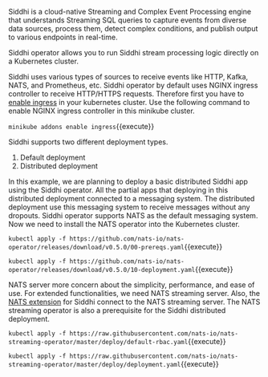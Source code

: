 Siddhi is a cloud-native Streaming and Complex Event Processing engine that understands Streaming SQL queries to capture events from diverse data sources, process them, detect complex conditions, and publish output to various endpoints in real-time. 

Siddhi operator allows you to run Siddhi stream processing logic directly on a Kubernetes cluster.

Siddhi uses various types of sources to receive events like HTTP, Kafka, NATS, and Prometheus, etc. Siddhi operator by default uses NGINX ingress controller to receive HTTP/HTTPS requests. Therefore first you have to [enable ingress](https://kubernetes.github.io/ingress-nginx/deploy/) in your kubernetes cluster. Use the following command to enable NGINX ingress controller in this minikube cluster.

`minikube addons enable ingress`{{execute}}

Siddhi supports two different deployment types.

1. Default deployment
1. Distributed deployment

In this example, we are planning to deploy a basic distributed Siddhi app using the Siddhi operator. All the partial apps that deploying in this distributed deployment connected to a messaging system. The distributed deployment use this messaging system to receive messages without any dropouts. Siddhi operator supports NATS as the default messaging system. Now we need to install the NATS operator into the Kubernetes cluster.

`kubectl apply -f https://github.com/nats-io/nats-operator/releases/download/v0.5.0/00-prereqs.yaml`{{execute}}

`kubectl apply -f https://github.com/nats-io/nats-operator/releases/download/v0.5.0/10-deployment.yaml`{{execute}}


NATS server more concern about the simplicity, performance, and ease of use. For extended functionalities, we need NATS streaming server. Also, the [NATS extension](https://github.com/siddhi-io/siddhi-io-nats) for Siddhi connect to the NATS streaming server. The NATS streaming operator is also a prerequisite for the Siddhi distributed deployment.

`kubectl apply -f https://raw.githubusercontent.com/nats-io/nats-streaming-operator/master/deploy/default-rbac.yaml`{{execute}}

`kubectl apply -f https://raw.githubusercontent.com/nats-io/nats-streaming-operator/master/deploy/deployment.yaml`{{execute}}
